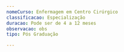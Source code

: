 ```yaml
---
nomeCurso: Enfermagem em Centro Cirúrgico
classificacao: Especialização
duracao: Pode ser de 4 a 12 meses
observacao: obs
tipo: Pós Graduação

---
```


